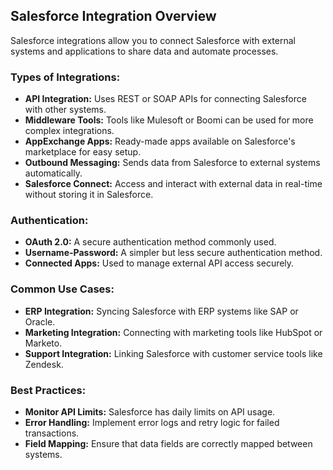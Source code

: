 ## Salesforce Integration Overview

Salesforce integrations allow you to connect Salesforce with external systems and applications to share data and automate processes.

### Types of Integrations:
   - **API Integration:** Uses REST or SOAP APIs for connecting Salesforce with other systems.
   - **Middleware Tools:** Tools like Mulesoft or Boomi can be used for more complex integrations.
   - **AppExchange Apps:** Ready-made apps available on Salesforce's marketplace for easy setup.
   - **Outbound Messaging:** Sends data from Salesforce to external systems automatically.
   - **Salesforce Connect:** Access and interact with external data in real-time without storing it in Salesforce.

### Authentication:
   - **OAuth 2.0:** A secure authentication method commonly used.
   - **Username-Password:** A simpler but less secure authentication method.
   - **Connected Apps:** Used to manage external API access securely.

### Common Use Cases:
   - **ERP Integration:** Syncing Salesforce with ERP systems like SAP or Oracle.
   - **Marketing Integration:** Connecting with marketing tools like HubSpot or Marketo.
   - **Support Integration:** Linking Salesforce with customer service tools like Zendesk.

### Best Practices:
   - **Monitor API Limits:** Salesforce has daily limits on API usage.
   - **Error Handling:** Implement error logs and retry logic for failed transactions.
   - **Field Mapping:** Ensure that data fields are correctly mapped between systems.

